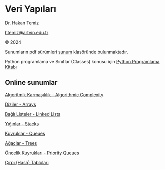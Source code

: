 # Veri Yapıları 

Dr. Hakan Temiz

htemiz@artvin.edu.tr

&copy; 2024



Sunumların pdf sürümleri [sunum](https://github.com/htemiz/Lectures/tree/main/Veri-Yapilari/sunum) klasöründe bulunmaktadır. 

Python programlama ve Sınıflar (Classes) konusu için [Python Programlama Kitabı](https://github.com/htemiz/Lectures/blob/main/Python-ile-Programlamaya-Giris/Python-ile-Programlamaya-Giris.ipynb)

## Online sunumlar

[Algoritmik Karmaşıklık - Algorithmic Complexity](https://docs.google.com/presentation/d/e/2PACX-1vTgRWS70ZLaKyEQyARpULcfoapXgzveI9DYLZ70drJeSvrqqvdN-w_L4k_-sdxW7WR1MrX6S__qXXE_/pub?start=true&loop=false&delayms=30000)

[Diziler - Arrays](https://docs.google.com/presentation/d/e/2PACX-1vSl_HN73FXLQS-1bUZYKZtpNhfyzQAd6edvXNkenQE0p3agB6kFJ8vIKR-ViH7K1ch8jAQGspnrzrsd/pub?start=false&loop=false&delayms=30000)

[Bağlı Listeler - Linked Lists](https://docs.google.com/presentation/d/e/2PACX-1vQgF4YbA2RZRc-vqcBJgvSX2MYe0fPKG10EU7DelAVPr5fiWsqWvlc3kuMozA84JfwsjFkBnYQ_CO75/pub?start=true&loop=false&delayms=30000)

[Yığınlar - Stacks](https://docs.google.com/presentation/d/e/2PACX-1vR03mIoukRjH5x4PvqHvtsRtLwULPGMUCdDxH4gl7xQnPZOMi2HsK87nR6QEnPS_hrywrLAdcxU8tq9/pub?start=false&loop=false&delayms=3000)

[Kuyruklar - Queues](https://docs.google.com/presentation/d/e/2PACX-1vQHBgpLAYBONajxYplRB2YUBNyPYLdseNBy7EYWqeitbuvuMJ3_e6VhpVlZ7VA6_gs8c47M14dikUPK/pub?start=true&loop=false&delayms=30000)

[Ağaçlar - Trees](https://docs.google.com/presentation/d/e/2PACX-1vT3CbaF9oYI9RYwTz_MhuLuiIV9U8SobPwA-bWOakOr4-XnFKcFJ5ixAYIdREUHUBCslxXACrTSRo-g/pub?start=true&loop=false&delayms=3000)

[Öncelik Kuyrukları - Priority Queues](https://docs.google.com/presentation/d/e/2PACX-1vSecPiux3MNB2XqE6AZoAqISiJtMCYK5rhXxBKgmOx2d0kmAOlWgMXXrIByOl4sAuwB7Mwx4CDn3q-n/pub?start=true&loop=false&delayms=3000)

[Çırpı (Hash) Tabloları](https://docs.google.com/presentation/d/e/2PACX-1vT5pjy_0UYvkuYg5ub_cL_6xuLiljAtpex-PH5BgqxPlNivx2ylFAjGWzOV7q9kKsMZcHemHVMOSs6I/pub?start=true&loop=false&delayms=3000)
